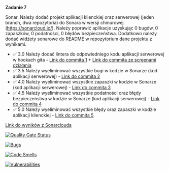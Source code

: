**Zadanie 7** 

Sonar. Należy dodać projekt aplikacji klienckiej oraz serwerowej (jeden
branch, dwa repozytoria) do Sonara w wersji chmurowej
(https://sonarcloud.io/). Należy poprawić aplikacje uzyskując 0 bugów,
0 zapaszków, 0 podatności, 0 błędów bezpieczeństwa. Dodatkowo należy
dodać widżety sonarowe do README w repozytorium dane projektu z
wynikami.

- :white_check_mark: 3.0 Należy dodać lintera do odpowiedniego kodu aplikacji serwerowej w
hookach gita - [Link do commita 1](https://github.com/Blato122/E-Biznes-2024.25/commit/c9235fa6b04b70ecc0342ac56335e5f1e807bc70) + [Link do commita ze screenami działania](https://github.com/Blato122/E-Biznes-2024.25/commit/80f2d3af725767c0b39b03d72d9e844f33f89b78)
- :white_check_mark: 3.5 Należy wyeliminować wszystkie bugi w kodzie w Sonarze (kod
aplikacji serwerowej) - [Link do commita 2](https://github.com/Blato122/E-Biznes-2024.25/commit/75113482a61719a41363a78aa1fb2faafc888c68)
- :white_check_mark: 4.0 Należy wyeliminować wszystkie zapaszki w kodzie w Sonarze (kod
aplikacji serwerowej) - [Link do commita 3](https://github.com/Blato122/E-Biznes-2024.25/commit/7aedc9f2882f38fa6fa4034b3a32b6688a035e81)
- :white_check_mark: 4.5 Należy wyeliminować wszystkie podatności oraz błędy bezpieczeństwa
w kodzie w Sonarze (kod aplikacji serwerowej) - [Link do commita 4](https://github.com/Blato122/E-Biznes-2024.25/commit/7aedc9f2882f38fa6fa4034b3a32b6688a035e81)
- :white_check_mark: 5.0 Należy wyeliminować wszystkie błędy oraz zapaszki w kodzie
aplikacji klienckiej - [Link do commita 5](https://github.com/Blato122/E-Biznes-2024.25/commit/c746772c75c438511e9c1cd6d42ae86afd3fc539)

[Link do wyników z Sonarclouda](https://sonarcloud.io/summary/overall?id=Blato122_E-biznes-2024.25)

[![Quality Gate Status](https://sonarcloud.io/api/project_badges/measure?project=Blato122_E-biznes-2024.25&metric=alert_status)](https://sonarcloud.io/summary/new_code?id=Blato122_E-biznes-2024.25)

[![Bugs](https://sonarcloud.io/api/project_badges/measure?project=Blato122_E-biznes-2024.25&metric=bugs)](https://sonarcloud.io/summary/new_code?id=Blato122_E-biznes-2024.25)

[![Code Smells](https://sonarcloud.io/api/project_badges/measure?project=Blato122_E-biznes-2024.25&metric=code_smells)](https://sonarcloud.io/summary/new_code?id=Blato122_E-biznes-2024.25)

[![Vulnerabilities](https://sonarcloud.io/api/project_badges/measure?project=Blato122_E-biznes-2024.25&metric=vulnerabilities)](https://sonarcloud.io/summary/new_code?id=Blato122_E-biznes-2024.25)